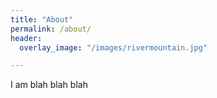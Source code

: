 ```yaml
---
title: "About"
permalink: /about/
header:
  overlay_image: "/images/rivermountain.jpg"

---
```


I am blah blah  blah
